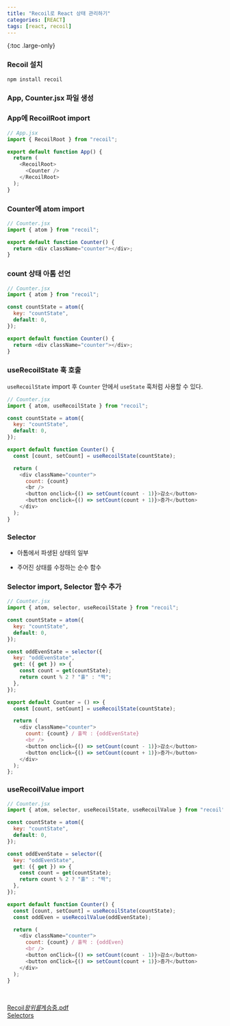 ```yaml
---
title: "Recoil로 React 상태 관리하기"
categories: [REACT]
tags: [react, recoil]
---
```


{:toc .large-only}

### Recoil 설치

```js
npm install recoil
```

### App, Counter.jsx 파일 생성

### App에 RecoilRoot import

```js
// App.jsx
import { RecoilRoot } from "recoil";

export default function App() {
  return (
    <RecoilRoot>
      <Counter />
    </RecoilRoot>
  );
}
```

### Counter에 atom import

```js
// Counter.jsx
import { atom } from "recoil";

export default function Counter() {
  return <div className="counter"></div>;
}
```

### count 상태 아톰 선언

```js
// Counter.jsx
import { atom } from "recoil";

const countState = atom({
  key: "countState",
  default: 0,
});

export default function Counter() {
  return <div className="counter"></div>;
}
```

### useRecoilState 훅 호출

`useRecoilState` import 후 `Counter` 안에서 `useState` 훅처럼 사용할 수 있다.

```js
// Counter.jsx
import { atom, useRecoilState } from "recoil";

const countState = atom({
  key: "countState",
  default: 0,
});

export default function Counter() {
  const [count, setCount] = useRecoilState(countState);

  return (
    <div className="counter">
      count: {count}
      <br />
      <button onclick={() => setCount(count - 1)}>감소</button>
      <button onclick={() => setCount(count + 1)}>증가</button>
    </div>
  );
}
```

### Selector

- 아톰에서 파생된 상태의 일부

- 주어진 상태를 수정하는 순수 함수

### Selector import, Selector 함수 추가

```js
// Counter.jsx
import { atom, selector, useRecoilState } from "recoil";

const countState = atom({
  key: "countState",
  default: 0,
});

const oddEvenState = selector({
  key: "oddEvenState",
  get: ({ get }) => {
    const count = get(countState);
    return count % 2 ? "홀" : "짝";
  },
});

export default Counter = () => {
  const [count, setCount] = useRecoilState(countState);

  return (
    <div className="counter">
      count: {count} / 홀짝 : {oddEvenState}
      <br />
      <button onclick={() => setCount(count - 1)}>감소</button>
      <button onclick={() => setCount(count + 1)}>증가</button>
    </div>
  );
};
```

### useRecoilValue import

```js
// Counter.jsx
import { atom, selector, useRecoilState, useRecoilValue } from "recoil";

const countState = atom({
  key: "countState",
  default: 0,
});

const oddEvenState = selector({
  key: "oddEvenState",
  get: ({ get }) => {
    const count = get(countState);
    return count % 2 ? "홀" : "짝";
  },
});

export default function Counter() {
  const [count, setCount] = useRecoilState(countState);
  const oddEven = useRecoilValue(oddEvenState);

  return (
    <div className="counter">
      count: {count} / 홀짝 : {oddEven}
      <br />
      <button onClick={() => setCount(count - 1)}>감소</button>
      <button onClick={() => setCount(count + 1)}>증가</button>
    </div>
  );
}
```

<br/>

[Recoil*왕위를*계승중.pdf](https://deview.kr/data/deview/session/attach/Recoil_%E1%84%8B%E1%85%AA%E1%86%BC%E1%84%8B%E1%85%B1%E1%84%85%E1%85%B3%E1%86%AF_%E1%84%80%E1%85%A8%E1%84%89%E1%85%B3%E1%86%BC%E1%84%8C%E1%85%AE%E1%86%BC.pdf)<br/>
[Selectors](https://recoiljs.org/ko/docs/basic-tutorial/selectors/)

